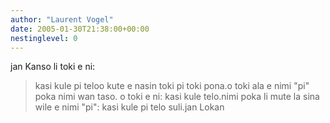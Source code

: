 ```yaml
---
author: "Laurent Vogel"
date: 2005-01-30T21:38:00+00:00
nestinglevel: 0
---
```

jan Kanso li toki e ni:
> kasi kule pi teloo kute e nasin toki pi toki pona.o toki ala e nimi "pi" poka nimi wan taso. o toki e ni: kasi kule telo.nimi poka li mute la sina wile e nimi "pi": kasi kule pi telo suli.jan Lokan